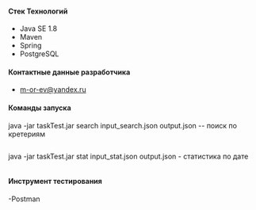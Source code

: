 
#### Стек Технологий
- Java SE 1.8
- Maven
- Spring
- PostgreSQL
#### Контактные данные разработчика
- m-or-ev@yandex.ru
#### Команды запуска
java -jar taskTest.jar search input_search.json output.json -- поиск по кретериям
```
```
java -jar taskTest.jar stat input_stat.json output.json - статистика по дате
```
```
#### Инструмент тестирования
-Postman
